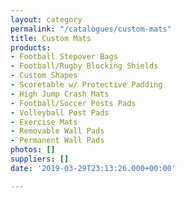 ```yaml
---
layout: category
permalink: "/catalogues/custom-mats"
title: Custom Mats
products:
- Football Stepover Bags
- Football/Rugby Blocking Shields
- Custom Shapes
- Scoretable w/ Protective Padding
- High Jump Crash Mats
- Football/Soccer Posts Pads
- Volleyball Post Pads
- Exercise Mats
- Removable Wall Pads
- Permanent Wall Pads
photos: []
suppliers: []
date: '2019-03-29T23:13:26.000+00:00'

---
```

